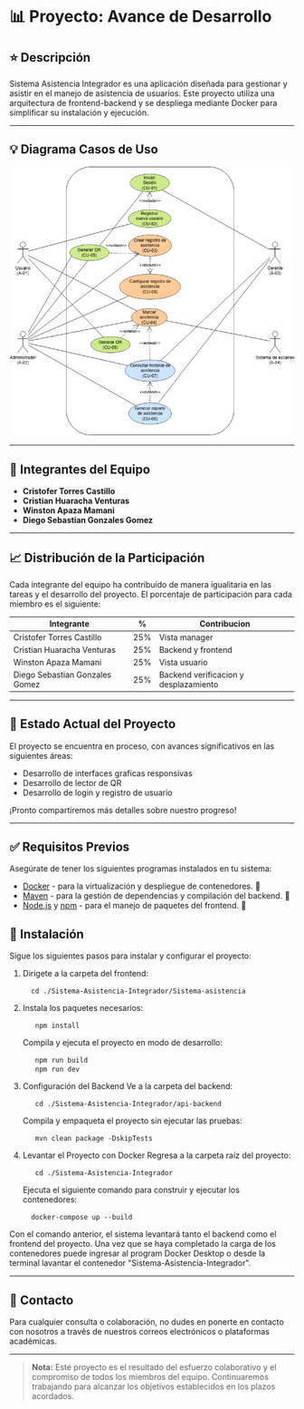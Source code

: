 # 📊 Proyecto: Avance de Desarrollo


## ⭐ Descripción
Sistema Asistencia Integrador es una aplicación diseñada para gestionar y asistir en el manejo de asistencia de usuarios. Este proyecto utiliza una arquitectura de frontend-backend y se despliega mediante Docker para simplificar su instalación y ejecución.

---

## 💡 Diagrama Casos de Uso
<p align="center"><img src=image.jpeg></p>

---


## 👥 Integrantes del Equipo

- **Cristofer Torres Castillo**
- **Cristian Huaracha Venturas**
- **Winston Apaza Mamani**
- **Diego Sebastian Gonzales Gomez**

---

## 📈 Distribución de la Participación

Cada integrante del equipo ha contribuido de manera igualitaria en las tareas y el desarrollo del proyecto. El porcentaje de participación para cada miembro es el siguiente:

| Integrante                     | %   | Contribucion                                            |
| ------------------------------ | --- | ------------------------------------------------------- |
| Cristofer Torres Castillo      | 25% | Vista manager                                           |
| Cristian Huaracha Venturas     | 25% | Backend y frontend                                      |
| Winston Apaza Mamani           | 25% | Vista usuario                                           |
| Diego Sebastian Gonzales Gomez | 25% | Backend verificacion y desplazamiento                   |

---

## 🚀 Estado Actual del Proyecto

El proyecto se encuentra en proceso, con avances significativos en las siguientes áreas:

- Desarrollo de interfaces graficas responsivas
- Desarrollo de lector de QR
- Desarrollo de login y registro de usuario


¡Pronto compartiremos más detalles sobre nuestro progreso!

---

## ✅ Requisitos Previos

Asegúrate de tener los siguientes programas instalados en tu sistema:

- [Docker](https://www.docker.com/) - para la virtualización y despliegue de contenedores. 🐋
- [Maven](https://maven.apache.org/) - para la gestión de dependencias y compilación del backend. 🍂
- [Node.js](https://nodejs.org/) y [npm](https://www.npmjs.com/) - para el manejo de paquetes del frontend. 🍃

## 💾 Instalación

Sigue los siguientes pasos para instalar y configurar el proyecto:

1. Dirígete a la carpeta del frontend:
      ```
        cd ./Sistema-Asistencia-Integrador/Sistema-asistencia
      ```
  
2. Instala los paquetes necesarios:
      ``` 
         npm install
      ```
   Compila y ejecuta el proyecto en modo de desarrollo:
      ```
         npm run build
         npm run dev
      ```

2. Configuración del Backend
   Ve a la carpeta del backend:
      ```
         cd ./Sistema-Asistencia-Integrador/api-backend
      ```
   Compila y empaqueta el proyecto sin ejecutar las pruebas:
      ```
         mvn clean package -DskipTests
      ```

3. Levantar el Proyecto con Docker
   Regresa a la carpeta raíz del proyecto:
      ```
         cd ./Sistema-Asistencia-Integrador
      ```

   Ejecuta el siguiente comando para construir y ejecutar los contenedores:
      ```
        docker-compose up --build
      ```
Con el comando anterior, el sistema levantará tanto el backend como el frontend del proyecto. Una vez que se haya completado la carga de los contenedores puede ingresar al program Docker Desktop o desde la terminal lavantar el contenedor "Sistema-Asistencia-Integrador".

---

## 🔗 Contacto

Para cualquier consulta o colaboración, no dudes en ponerte en contacto con nosotros a través de nuestros correos electrónicos o plataformas académicas.

---

> **Nota:** Este proyecto es el resultado del esfuerzo colaborativo y el compromiso de todos los miembros del equipo. Continuaremos trabajando para alcanzar los objetivos establecidos en los plazos acordados.
